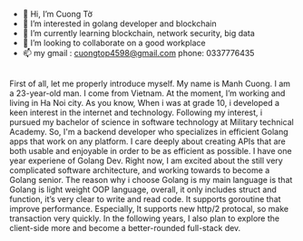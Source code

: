 - 👋 Hi, I’m Cuong Tờ
- 👀 I’m interested in golang developer and blockchain 
- 🌱 I’m currently learning blockchain, network security, big data
- 💞️ I’m looking to collaborate on a good workplace 
- 📫 my gmail : cuongtop4598@gmail.com  phone: 0337776435 <br > 
<br >
  First of all, let me properly introduce myself. My name is Manh Cuong. I am a 23-year-old man.  I come from Vietnam. At the moment, I’m working and living in Ha Noi city. As you know, When i was at grade 10, i developed a keen interest in the internet and technology. Following my interest, i pursued my bachelor of science in software technology at Military technical Academy. So, I'm a backend developer who specializes in efficient Golang apps that work on any platform. I care deeply about creating APIs that are both usable and enjoyable in order to be as efficient as possible. I have one year experiene of Golang Dev. 
  Right now, I am excited about the still very complicated software architecture, and working towards to become a Golang senior. The reason why i choose Golang is my main language is that Golang is light weight OOP language, overall, it only includes struct and function, it’s very clear to write and read code. It  supports goroutine that improve performance. Especially, It supports new http/2 protocal, so make transaction very quickly. In the following years, I also plan to explore the 	client-side more and become a better-rounded full-stack dev.
